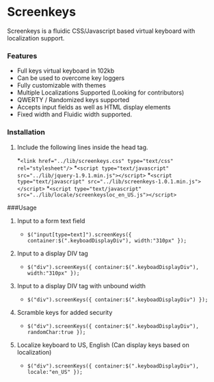Screenkeys
==========
Screenkeys is a fluidic CSS/Javascript based virtual keyboard with localization support. 

### Features 
* Full keys virtual keyboard in 102kb
* Can be used to overcome key loggers  
* Fully customizable with themes
* Multiple Localizations Supported (Looking for contributors)
* QWERTY / Randomized keys supported
* Accepts input fields as well as HTML display elements
* Fixed width and Fluidic width supported.

### Installation
1. Include the following lines inside the head tag.

	*`<link href="../lib/screenkeys.css" type="text/css" rel="stylesheet"/>`
	*`<script type="text/javascript" src="../lib/jquery-1.9.1.min.js"></script>`
	*`<script type="text/javascript" src="../lib/screenkeys-1.0.1.min.js"></script>`
	*`<script type="text/javascript" src="../lib/locale/screenkeysloc_en_US.js"></script>`

###Usage

1. Input to a form text field
	* `$("input[type=text]").screenKeys({
			container:$(".keyboadDisplayDiv"),
			width:"310px"
		});`

		
2. Input to a display DIV tag	
	* `$("div").screenKeys({
			container:$(".keyboadDisplayDiv"),
			width:"310px"
		});`

		
3. Input to a display DIV tag with unbound width
	* `$("div").screenKeys({
			container:$(".keyboadDisplayDiv")
		});`

		
4. Scramble keys for added security	
	* `$("div").screenKeys({
			container:$(".keyboadDisplayDiv"),
			randomChar:true
		});`

		
5. Localize keyboard to US, English (Can display keys based on localization)
	* `$("div").screenKeys({
			container:$(".keyboadDisplayDiv"),
			locale:"en_US"
		});`